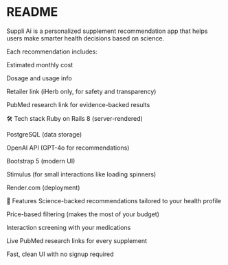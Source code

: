 # README


Suppli Ai is a personalized supplement recommendation app that helps users make smarter health decisions based on science.

Each recommendation includes:

Estimated monthly cost

Dosage and usage info

Retailer link (iHerb only, for safety and transparency)

PubMed research link for evidence-backed results


🛠️ Tech stack
Ruby on Rails 8 (server-rendered)

PostgreSQL (data storage)

OpenAI API (GPT-4o for recommendations)

Bootstrap 5 (modern UI)

Stimulus (for small interactions like loading spinners)

Render.com (deployment)

🚀 Features
Science-backed recommendations tailored to your health profile

Price-based filtering (makes the most of your budget)

Interaction screening with your medications

Live PubMed research links for every supplement

Fast, clean UI with no signup required